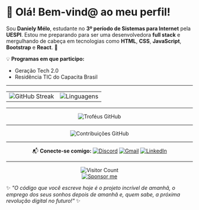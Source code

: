 # 👋 Olá! Bem-vind@ ao meu perfil!

Sou **Daniely Mélo**, estudante no **3º período de Sistemas para Internet** pela **UESPI**. Estou me preparando para ser uma desenvolvedora **full stack** e mergulhando de cabeça em tecnologias como **HTML**, **CSS**, **JavaScript**, **Bootstrap** e **React**. 🚀

💡 **Programas em que participo:**
- Geração Tech 2.0
- Residência TIC do Capacita Brasil
  
 <hr>

<table align="center" style="border:none;">
  <tr>
    <td align="center">
      <img src="https://github-readme-streak-stats.herokuapp.com/?user=daniolivem&theme=radical" alt="GitHub Streak" />
    </td>
    <td align="center">
      <img src="https://github-readme-stats.vercel.app/api/top-langs/?username=daniolivem&langs_count=20&theme=radical" alt="Linguagens" />
    </td>
  </tr>
</table>

  
 <hr>

  <div align="center">
      <img src="https://github-profile-trophy.vercel.app/?username=daniolivem&theme=radical&no-frame=true&margin-w=4" alt="Troféus GitHub" />
  </div>
  <hr>
  <div align="center">
      <img src="https://ghchart.rshah.org/daniolivem" alt="Contribuições GitHub" />
  </div>


<!-- ### GitHub Contributions Graph
<div align="center">
    <img src="https://github-profile-summary-cards.vercel.app/api/cards/profile-details?username=daniolivem&theme=radical" alt="Dani Oliveira's GitHub Achievements" />
</div>
-->



 <hr>
 
 <div align="center">
   
📬 **Conecte-se comigo:**
[![Discord](https://img.shields.io/badge/Discord-7289DA?style=flat-square&logo=discord&logoColor=white)](https://discordapp.com/users/688916004377460799)
[![Gmail](https://img.shields.io/badge/Gmail-D14836?style=flat-square&logo=gmail&logoColor=white)](mailto:dani.melo.projetos@gmail.com)
[![LinkedIn](https://img.shields.io/badge/LinkedIn-0A66C2?style=flat-square&logo=linkedin&logoColor=white)](https://br.linkedin.com/in/daniely-m%C3%A9lo-6a1a2b352)
   
   </div>
 <hr>
 
<div align="center">
    <img src="https://visitor-badge.laobi.icu/badge?page_id=daniolivem.daniolivem" alt="Visitor Count" />
</div>



<div align="center">
    <a href="https://github.com/sponsors/daniolivem">
        <img src="https://img.shields.io/badge/Sponsor-%40daniolivem-blue?style=flat&logo=github" alt="Sponsor me" />
    </a>
</div>



✨ *"O código que você escreve hoje é o projeto incrível de amanhã, o emprego dos seus sonhos depois de amanhã e, quem sabe, a próxima revolução digital no futuro!"* ✨

<!--
**daniolivem/daniolivem** is a ✨ _special_ ✨ repository because its `README.md` (this file) appears on your GitHub profile.

Here are some ideas to get you started:

- 🔭 I’m currently working on ...
- 🌱 I’m currently learning ...
- 👯 I’m looking to collaborate on ...
- 🤔 I’m looking for help with ...
- 💬 Ask me about ...
- 📫 How to reach me: ...
- 😄 Pronouns: ...
- ⚡ Fun fact: ...
-->
